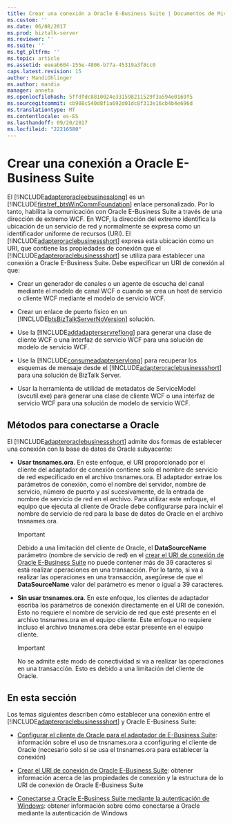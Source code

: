 ```yaml
---
title: Crear una conexión a Oracle E-Business Suite | Documentos de Microsoft
ms.custom: ''
ms.date: 06/08/2017
ms.prod: biztalk-server
ms.reviewer: ''
ms.suite: ''
ms.tgt_pltfrm: ''
ms.topic: article
ms.assetid: eeeab604-155e-4806-b77a-45319a3f8cc0
caps.latest.revision: 15
author: MandiOhlinger
ms.author: mandia
manager: anneta
ms.openlocfilehash: 5ffdfdc8810024e331598211529f3a594e0169f5
ms.sourcegitcommit: cb908c540d8f1a692d01dc8f313e16cb4b4e696d
ms.translationtype: MT
ms.contentlocale: es-ES
ms.lasthandoff: 09/20/2017
ms.locfileid: "22216580"
---
```

# <a name="create-a-connection-to-oracle-e-business-suite"></a>Crear una conexión a Oracle E-Business Suite
El [!INCLUDE[adapteroracleebusinesslong](../../includes/adapteroracleebusinesslong-md.md)] es un [!INCLUDE[firstref_btsWinCommFoundation](../../includes/firstref-btswincommfoundation-md.md)] enlace personalizado. Por lo tanto, habilita la comunicación con Oracle E-Business Suite a través de una dirección de extremo WCF. En WCF, la dirección del extremo identifica la ubicación de un servicio de red y normalmente se expresa como un identificador uniforme de recursos (URI). El [!INCLUDE[adapteroraclebusinessshort](../../includes/adapteroraclebusinessshort-md.md)] expresa esta ubicación como un URI, que contiene las propiedades de conexión que el [!INCLUDE[adapteroraclebusinessshort](../../includes/adapteroraclebusinessshort-md.md)] se utiliza para establecer una conexión a Oracle E-Business Suite. Debe especificar un URI de conexión al que:  
  
-   Crear un generador de canales o un agente de escucha del canal mediante el modelo de canal WCF o cuando se crea un host de servicio o cliente WCF mediante el modelo de servicio WCF.  
  
-   Crear un enlace de puerto físico en un [!INCLUDE[btsBizTalkServerNoVersion](../../includes/btsbiztalkservernoversion-md.md)] solución.  
  
-   Use la [!INCLUDE[addadapterservreflong](../../includes/addadapterservreflong-md.md)] para generar una clase de cliente WCF o una interfaz de servicio WCF para una solución de modelo de servicio WCF.  
  
-   Use la [!INCLUDE[consumeadapterservlong](../../includes/consumeadapterservlong-md.md)] para recuperar los esquemas de mensaje desde el [!INCLUDE[adapteroraclebusinessshort](../../includes/adapteroraclebusinessshort-md.md)] para una solución de BizTalk Server.  
  
-   Usar la herramienta de utilidad de metadatos de ServiceModel (svcutil.exe) para generar una clase de cliente WCF o una interfaz de servicio WCF para una solución de modelo de servicio WCF.  

## <a name="ways-to-connect-to-oracle"></a>Métodos para conectarse a Oracle  
 El [!INCLUDE[adapteroraclebusinessshort](../../includes/adapteroraclebusinessshort-md.md)] admite dos formas de establecer una conexión con la base de datos de Oracle subyacente:  
  
-   **Usar tnsnames.ora**. En este enfoque, el URI proporcionado por el cliente del adaptador de conexión contiene solo el nombre de servicio de red especificado en el archivo tnsnames.ora. El adaptador extrae los parámetros de conexión, como el nombre del servidor, nombre de servicio, número de puerto y así sucesivamente, de la entrada de nombre de servicio de red en el archivo. Para utilizar este enfoque, el equipo que ejecuta al cliente de Oracle debe configurarse para incluir el nombre de servicio de red para la base de datos de Oracle en el archivo tnsnames.ora.  
  
    > [!IMPORTANT]
    >  Debido a una limitación del cliente de Oracle, el **DataSourceName** parámetro (nombre de servicio de red) en el [crear el URI de conexión de Oracle E-Business Suite](../../adapters-and-accelerators/adapter-oracle-ebs/create-the-oracle-e-business-suite-connection-uri.md) no puede contener más de 39 caracteres si está realizar operaciones en una transacción. Por lo tanto, si va a realizar las operaciones en una transacción, asegúrese de que el **DataSourceName** valor del parámetro es menor o igual a 39 caracteres.  
  
-   **Sin usar tnsnames.ora**. En este enfoque, los clientes de adaptador escriba los parámetros de conexión directamente en el URI de conexión. Esto no requiere el nombre de servicio de red que esté presente en el archivo tnsnames.ora en el equipo cliente. Este enfoque no requiere incluso el archivo tnsnames.ora debe estar presente en el equipo cliente.  
  
    > [!IMPORTANT]
    >  No se admite este modo de conectividad si va a realizar las operaciones en una transacción. Esto es debido a una limitación del cliente de Oracle.  

## <a name="in-this-section"></a>En esta sección    
 Los temas siguientes describen cómo establecer una conexión entre el [!INCLUDE[adapteroraclebusinessshort](../../includes/adapteroraclebusinessshort-md.md)] y Oracle E-Business Suite:  
  
-   [Configurar el cliente de Oracle para el adaptador de E-Business Suite](../../adapters-and-accelerators/adapter-oracle-ebs/configure-the-oracle-client-for-the-e-business-suite-adapter.md): información sobre el uso de tnsnames.ora a cconfiguring el cliente de Oracle (necesario solo si se usa el tnsnames.ora para establecer la conexión)  
  
-   [Crear el URI de conexión de Oracle E-Business Suite](../../adapters-and-accelerators/adapter-oracle-ebs/create-the-oracle-e-business-suite-connection-uri.md): obtener información acerca de las propiedades de conexión y la estructura de lo URI de conexión de Oracle E-Business Suite
  
-   [Conectarse a Oracle E-Business Suite mediante la autenticación de Windows](../../adapters-and-accelerators/adapter-oracle-ebs/connect-to-oracle-e-business-suite-using-windows-authentication.md): obtener información sobre cómo conectarse a Oracle mediante la autenticación de Windows
  
